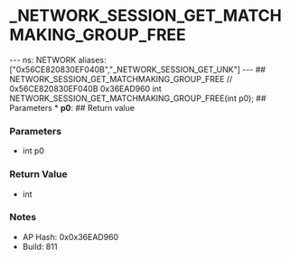 # _NETWORK_SESSION_GET_MATCHMAKING_GROUP_FREE

--- ns: NETWORK aliases: ["0x56CE820830EF040B","_NETWORK_SESSION_GET_UNK"] --- ## NETWORK_SESSION_GET_MATCHMAKING_GROUP_FREE  // 0x56CE820830EF040B 0x36EAD960 int NETWORK_SESSION_GET_MATCHMAKING_GROUP_FREE(int p0);  ## Parameters * **p0**:  ## Return value

### Parameters
* int p0

### Return Value
* int

### Notes
* AP Hash: 0x0x36EAD960
* Build: 811

